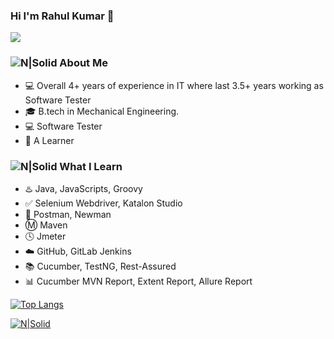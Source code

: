 ### Hi I'm Rahul Kumar 👋 

![](https://komarev.com/ghpvc/?username=me-rahul-kumar&color=brightgreen)

### ![N|Solid](https://img.icons8.com/metro/2x/administrator-male.png) About Me 
 - :computer: Overall 4+ years of experience in IT where last 3.5+ years working as Software Tester
 - :mortar_board: B.tech in Mechanical Engineering.
 - 💻 Software Tester
 - :book: A Learner 

  
### ![N|Solid](https://img.icons8.com/metro/2x/reading.png) What I Learn
 - :hotsprings: Java, JavaScripts, Groovy
 - :white_check_mark: Selenium Webdriver, Katalon Studio
 - :rocket: Postman, Newman
 - :m: Maven
 - :clock4: Jmeter
 - :cloud: GitHub, GitLab Jenkins
 - :books: Cucumber, TestNG, Rest-Assured
 - :bar_chart: Cucumber MVN Report, Extent Report, Allure Report

[![Top Langs](https://github-readme-stats.vercel.app/api/top-langs/?username=me-rahul-kumar&layout=compact)](https://github.com/me-rahul-kumar)

[![N|Solid](https://img.icons8.com/fluent/72/linkedin.png)](https://www.linkedin.com/in/)
